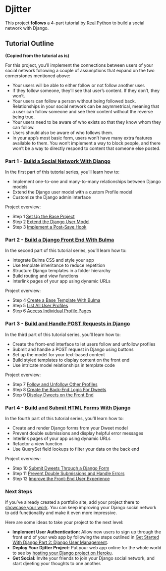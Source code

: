 # Djitter

This project **follows** a 4-part tutorial by [Real Python](https://realpython.com/) to build a social network with Django.

## Tutorial Outline

**(Copied from the tutorial as is)**

For this project, you’ll implement the connections between users of your social network following a couple of assumptions that expand on the two cornerstones mentioned above:

- Your users will be able to either follow or not follow another user.
- If they follow someone, they’ll see that user’s content. If they don’t, they won’t.
- Your users can follow a person without being followed back. Relationships in your social network can be asymmetrical, meaning that a user can follow someone and see their content without the reverse being true.
- Your users need to be aware of who exists so that they know whom they can follow.
- Users should also be aware of who follows them.
- In your app’s most basic form, users won’t have many extra features available to them. You won’t implement a way to block people, and there won’t be a way to directly respond to content that someone else posted.

### Part 1 - [Build a Social Network With Django](https://realpython.com/django-social-network-1/)

In the first part of this tutorial series, you’ll learn how to:

- Implement one-to-one and many-to-many relationships between Django models
- Extend the Django user model with a custom Profile model
- Customize the Django admin interface

Project overview:

- Step 1	[Set Up the Base Project](https://realpython.com/django-social-network-1/#step-1-set-up-the-base-project)
- Step 2	[Extend the Django User Model](https://realpython.com/django-social-network-1/#step-2-extend-the-django-user-model)
- Step 3	[Implement a Post-Save Hook](https://realpython.com/django-social-network-1/#step-3-implement-a-post-save-hook)

### Part 2 - [Build a Django Front End With Bulma](https://realpython.com/django-social-front-end-2/)

In the second part of this tutorial series, you’ll learn how to:

- Integrate Bulma CSS and style your app
- Use template inheritance to reduce repetition
- Structure Django templates in a folder hierarchy
- Build routing and view functions
- Interlink pages of your app using dynamic URLs

Project overview:

- Step 4	[Create a Base Template With Bulma](https://realpython.com/django-social-front-end-2/#step-4-create-a-base-template-with-bulma)
- Step 5	[List All User Profiles](https://realpython.com/django-social-front-end-2/#step-5-list-all-user-profiles-on-the-front-end-of-your-django-app)
- Step 6	[Access Individual Profile Pages](https://realpython.com/django-social-front-end-2/#step-6-access-individual-profile-pages)

### Part 3 - [Build and Handle POST Requests in Django](https://realpython.com/django-social-post-3/)

In the third part of this tutorial series, you’ll learn how to:

- Create the front-end interface to let users follow and unfollow profiles
- Submit and handle a POST request in Django using buttons
- Set up the model for your text-based content
- Build styled templates to display content on the front end
- Use intricate model relationships in template code

Project overview:

- Step 7	[Follow and Unfollow Other Profiles](https://realpython.com/django-social-post-3/#step-7-follow-and-unfollow-other-profiles)
- Step 8	[Create the Back-End Logic For Dweets](https://realpython.com/django-social-post-3/#step-8-create-the-back-end-logic-for-dweets)
- Step 9	[Display Dweets on the Front End](https://realpython.com/django-social-post-3/#step-9-display-dweets-on-the-front-end)

### Part 4 - [Build and Submit HTML Forms With Django](https://realpython.com/django-social-forms-4/)

In the fourth part of this tutorial series, you’ll learn how to:

- Create and render Django forms from your Dweet model
- Prevent double submissions and display helpful error messages
- Interlink pages of your app using dynamic URLs
- Refactor a view function
- Use QuerySet field lookups to filter your data on the back end

Project overview:

- Step 10	[Submit Dweets Through a Django Form](https://realpython.com/django-social-forms-4/#step-10-submit-dweets-using-django-forms)
- Step 11	[Prevent Double Submissions and Handle Errors](https://realpython.com/django-social-forms-4/#step-11-prevent-double-submissions-and-handle-errors)
- Step 12	[Improve the Front-End User Experience](https://realpython.com/django-social-forms-4/#step-12-improve-the-front-end-user-experience)

### Next Steps

If you’ve already created a portfolio site, add your project there to [showcase your work](https://realpython.com/get-started-with-django-1/#showcase-your-projects). You can keep improving your Django social network to add functionality and make it even more impressive.

Here are some ideas to take your project to the next level:

- **Implement User Authentication:** Allow new users to sign up through the front end of your web app by following the steps outlined in [Get Started With Django Part 2: Django User Management](https://realpython.com/django-user-management/).
- **Deploy Your Djitter Project:** Put your web app online for the whole world to see by [hosting your Django project on Heroku](https://realpython.com/django-hosting-on-heroku/).
- **Get Social:** Invite your friends to join your Django social network, and start djeeting your thoughts to one another.
